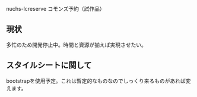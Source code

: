 nuchs-lcreserve
コモンズ予約（試作品）
## 現状
多忙のため開発停止中。時間と資源が揃えば実現させたい。
## スタイルシートに関して
bootstrapを使用予定。これは暫定的なものなのでしっくり来るものがあれば変えます。
